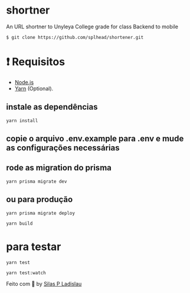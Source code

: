 # shortner
An URL shortner to Unyleya College grade for class Backend to mobile


```
$ git clone https://github.com/splhead/shortener.git
```

# ❗️ Requisitos

- [Node.js](https://nodejs.org/en/)
- [Yarn](https://classic.yarnpkg.com/en/) (Optional).


## instale as dependências
```
yarn install
```

## copie o arquivo .env.example para .env e mude as configurações necessárias

## rode as migration do prisma

```
yarn prisma migrate dev
```
## ou para produção

```
yarn prisma migrate deploy

yarn build
```

# para testar
```
yarn test

yarn test:watch
```

Feito com 💜 by [Silas P Ladislau](https://www.linkedin.com/in/silas-pinho-ladislau-2993b329)
